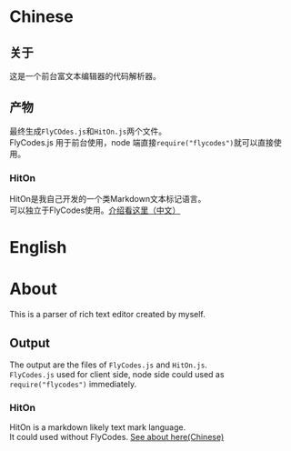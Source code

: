 # Chinese

## 关于
这是一个前台富文本编辑器的代码解析器。

## 产物
最终生成`FlyCOdes.js`和`HitOn.js`两个文件。  
FlyCodes.js 用于前台使用，node 端直接`require("flycodes")`就可以直接使用。

### HitOn

HitOn是我自己开发的一个类Markdown文本标记语言。  
可以独立于FlyCodes使用。[介绍看这里（中文）](http://wpl.waygc.net#prj=hiton)


# English

# About
This is a parser of rich text editor created by myself.

## Output
The output are the files of `FlyCodes.js` and `HitOn.js`.  
`FlyCodes.js` used for client side, node side could used as `require("flycodes")` immediately.

### HitOn

HitOn is a markdown likely text mark language.  
It could used without FlyCodes. [See about here(Chinese)](http://wpl.waygc.net#prj=hiton)
